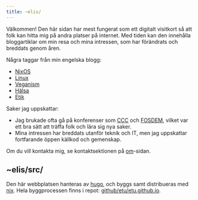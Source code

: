 ```yaml
---
title: ~elis/
---
```


Välkommen! Den här sidan har mest fungerat som ett digitalt visitkort
så att folk kan hitta mig på andra platser på internet. Med tiden kan
den innehålla bloggartiklar om min resa och mina intressen, som har
förändrats och breddats genom åren.

Några taggar från min engelska blogg:
- [NixOS](/tags/nixos/)
- [Linux](/tags/linux/)
- [Veganism](/tags/veganism/)
- [Hälsa](/tags/health/)
- [Etik](/tags/ethics/)

Saker jag uppskattar:
- Jag brukade ofta gå på konferenser som
  [CCC](https://en.wikipedia.org/wiki/Chaos_Communication_Congress)
  och [FOSDEM](https://en.wikipedia.org/wiki/FOSDEM), vilket var ett
  bra sätt att träffa folk och lära sig nya saker.
- Mina intressen har breddats utanför teknik och IT, men jag
  uppskattar fortfarande öppen källkod och gemenskap.

Om du vill kontakta mig, se kontaktsektionen på [om](/sv/about)-sidan.

## ~elis/src/

Den här webbplatsen hanteras av [hugo](https://gohugo.io/), och byggs
samt distribueras med [nix](https://nixos.org/). Hela byggprocessen
finns i repot:
[github/etu/etu.github.io](https://github.com/etu/etu.github.io/).

